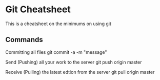 Git Cheatsheet
==============
This is a cheatsheet on the minimums on using git

Commands
--------
Committing all files
	git commit -a -m "message"

Send (Pushing) all your work to the server
	git push origin master

Receive (Pulling) the latest edtion from the server
	git pull origin master
	
